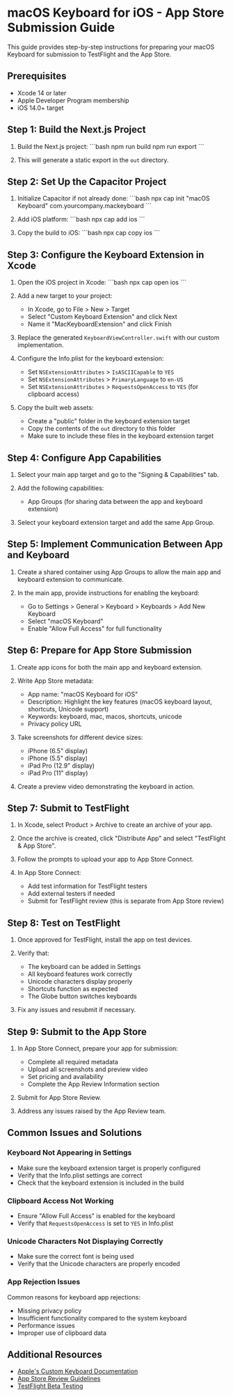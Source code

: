 # macOS Keyboard for iOS - App Store Submission Guide

This guide provides step-by-step instructions for preparing your macOS Keyboard for submission to TestFlight and the App Store.

## Prerequisites

- Xcode 14 or later
- Apple Developer Program membership
- iOS 14.0+ target

## Step 1: Build the Next.js Project

1. Build the Next.js project:
   \`\`\`bash
   npm run build
   npm run export
   \`\`\`

2. This will generate a static export in the `out` directory.

## Step 2: Set Up the Capacitor Project

1. Initialize Capacitor if not already done:
   \`\`\`bash
   npx cap init "macOS Keyboard" com.yourcompany.mackeyboard
   \`\`\`

2. Add iOS platform:
   \`\`\`bash
   npx cap add ios
   \`\`\`

3. Copy the build to iOS:
   \`\`\`bash
   npx cap copy ios
   \`\`\`

## Step 3: Configure the Keyboard Extension in Xcode

1. Open the iOS project in Xcode:
   \`\`\`bash
   npx cap open ios
   \`\`\`

2. Add a new target to your project:
   - In Xcode, go to File > New > Target
   - Select "Custom Keyboard Extension" and click Next
   - Name it "MacKeyboardExtension" and click Finish

3. Replace the generated `KeyboardViewController.swift` with our custom implementation.

4. Configure the Info.plist for the keyboard extension:
   - Set `NSExtensionAttributes` > `IsASCIICapable` to `YES`
   - Set `NSExtensionAttributes` > `PrimaryLanguage` to `en-US`
   - Set `NSExtensionAttributes` > `RequestsOpenAccess` to `YES` (for clipboard access)

5. Copy the built web assets:
   - Create a "public" folder in the keyboard extension target
   - Copy the contents of the `out` directory to this folder
   - Make sure to include these files in the keyboard extension target

## Step 4: Configure App Capabilities

1. Select your main app target and go to the "Signing & Capabilities" tab.
2. Add the following capabilities:
   - App Groups (for sharing data between the app and keyboard extension)

3. Select your keyboard extension target and add the same App Group.

## Step 5: Implement Communication Between App and Keyboard

1. Create a shared container using App Groups to allow the main app and keyboard extension to communicate.

2. In the main app, provide instructions for enabling the keyboard:
   - Go to Settings > General > Keyboard > Keyboards > Add New Keyboard
   - Select "macOS Keyboard"
   - Enable "Allow Full Access" for full functionality

## Step 6: Prepare for App Store Submission

1. Create app icons for both the main app and keyboard extension.

2. Write App Store metadata:
   - App name: "macOS Keyboard for iOS"
   - Description: Highlight the key features (macOS keyboard layout, shortcuts, Unicode support)
   - Keywords: keyboard, mac, macos, shortcuts, unicode
   - Privacy policy URL

3. Take screenshots for different device sizes:
   - iPhone (6.5" display)
   - iPhone (5.5" display)
   - iPad Pro (12.9" display)
   - iPad Pro (11" display)

4. Create a preview video demonstrating the keyboard in action.

## Step 7: Submit to TestFlight

1. In Xcode, select Product > Archive to create an archive of your app.

2. Once the archive is created, click "Distribute App" and select "TestFlight & App Store".

3. Follow the prompts to upload your app to App Store Connect.

4. In App Store Connect:
   - Add test information for TestFlight testers
   - Add external testers if needed
   - Submit for TestFlight review (this is separate from App Store review)

## Step 8: Test on TestFlight

1. Once approved for TestFlight, install the app on test devices.

2. Verify that:
   - The keyboard can be added in Settings
   - All keyboard features work correctly
   - Unicode characters display properly
   - Shortcuts function as expected
   - The Globe button switches keyboards

3. Fix any issues and resubmit if necessary.

## Step 9: Submit to the App Store

1. In App Store Connect, prepare your app for submission:
   - Complete all required metadata
   - Upload all screenshots and preview video
   - Set pricing and availability
   - Complete the App Review Information section

2. Submit for App Store Review.

3. Address any issues raised by the App Review team.

## Common Issues and Solutions

### Keyboard Not Appearing in Settings

- Make sure the keyboard extension target is properly configured
- Verify that the Info.plist settings are correct
- Check that the keyboard extension is included in the build

### Clipboard Access Not Working

- Ensure "Allow Full Access" is enabled for the keyboard
- Verify that `RequestsOpenAccess` is set to `YES` in Info.plist

### Unicode Characters Not Displaying Correctly

- Make sure the correct font is being used
- Verify that the Unicode characters are properly encoded

### App Rejection Issues

Common reasons for keyboard app rejections:
- Missing privacy policy
- Insufficient functionality compared to the system keyboard
- Performance issues
- Improper use of clipboard data

## Additional Resources

- [Apple's Custom Keyboard Documentation](https://developer.apple.com/documentation/uikit/keyboards_and_input/creating_a_custom_keyboard)
- [App Store Review Guidelines](https://developer.apple.com/app-store/review/guidelines/)
- [TestFlight Beta Testing](https://developer.apple.com/testflight/)
